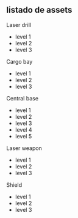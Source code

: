 ## listado de assets

Laser drill
- level 1
- level 2
- level 3

Cargo bay
- level 1
- level 2
- level 3

Central base
- level 1
- level 2
- level 3
- level 4
- level 5

Laser weapon
- level 1
- level 2
- level 3

Shield
- level 1
- level 2
- level 3